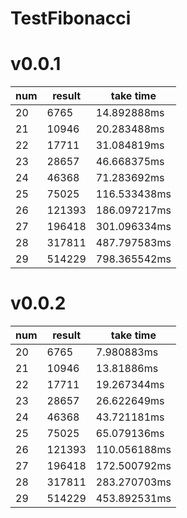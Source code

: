 # TestFibonacci 

# v0.0.1
num|result|take time
---|------|---------
20 | 6765 | 14.892888ms
21 | 10946 | 20.283488ms
22 | 17711 | 31.084819ms
23 | 28657 | 46.668375ms
24 | 46368 | 71.283692ms
25 | 75025 | 116.533438ms
26 | 121393 | 186.097217ms
27 | 196418 | 301.096334ms
28 | 317811 | 487.797583ms
29 | 514229 | 798.365542ms

# v0.0.2

num|result|take time
---|------|---------
20 | 6765 | 7.980883ms
21 | 10946 | 13.81886ms
22 | 17711 | 19.267344ms
23 | 28657 | 26.622649ms
24 | 46368 | 43.721181ms
25 | 75025 | 65.079136ms
26 | 121393 | 110.056188ms
27 | 196418 | 172.500792ms
28 | 317811 | 283.270703ms
29 | 514229 | 453.892531ms